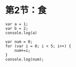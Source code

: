 # 第2节：食

```
var a = 1;
var b = 2;
console.log(a)
```

```
var num = 0;
for (var i = 0; i < 5; i++) {
    num+=i;
}
console.log(num);
```